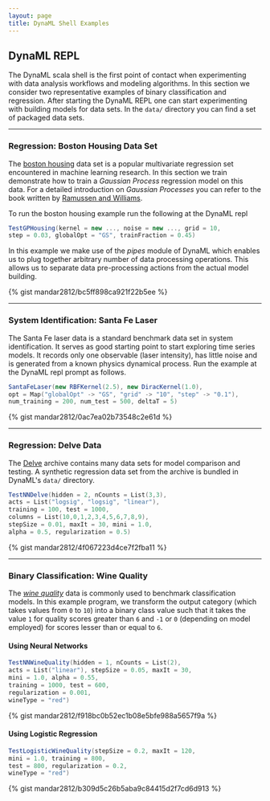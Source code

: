 ```yaml
---
layout: page
title: DynaML Shell Examples
---
```


## DynaML REPL


The DynaML scala shell is the first point of contact when experimenting with data analysis workflows and modeling algorithms. In this section we consider two representative examples of binary classification and regression. After starting the DynaML REPL one can start experimenting with building models for data sets. In the `data/` directory you can find a set of packaged data sets. 

------

### Regression: Boston Housing Data Set

The [boston housing](https://archive.ics.uci.edu/ml/datasets/Housing) data set is a popular multivariate regression set encountered in machine learning research. In this section we train demonstrate how to train a *Gaussian Process* regression model on this data. For a detailed introduction on *Gaussian Processes* you can refer to the book written by [Ramussen and Williams](https://books.google.nl/books/about/Gaussian_Processes_for_Machine_Learning.html?id=vWtwQgAACAAJ&hl=en).

To run the boston housing example run the following at the DynaML repl

```scala
TestGPHousing(kernel = new ..., noise = new ..., grid = 10,
step = 0.03, globalOpt = "GS", trainFraction = 0.45)
```

In this example we make use of the *pipes* module of DynaML which enables us to plug together arbitrary number of data processing operations. This allows us to separate data pre-processing actions from the actual model building.

{% gist mandar2812/bc5ff898ca921f22b5ee %}

------

### System Identification: Santa Fe Laser

The Santa Fe laser data is a standard benchmark data set in system identification. It serves as good starting point to start exploring time series models. It records only one observable (laser intensity), has little noise and is generated from a known physics dynamical process. Run the example at the DynaML repl prompt as follows.

```scala
SantaFeLaser(new RBFKernel(2.5), new DiracKernel(1.0),
opt = Map("globalOpt" -> "GS", "grid" -> "10", "step" -> "0.1"),
num_training = 200, num_test = 500, deltaT = 5)
```

{% gist mandar2812/0ac7ea02b73548c2e61d %}

------

### Regression: Delve Data

The [Delve](http://www.cs.toronto.edu/~delve/data/datasets.html) archive contains many data sets for model comparison and testing. A synthetic regression data set from the archive is bundled in DynaML's `data/` directory.


```scala
TestNNDelve(hidden = 2, nCounts = List(3,3),
acts = List("logsig", "logsig", "linear"),
training = 100, test = 1000,
columns = List(10,0,1,2,3,4,5,6,7,8,9),
stepSize = 0.01, maxIt = 30, mini = 1.0,
alpha = 0.5, regularization = 0.5)
```


{% gist mandar2812/4f067223d4ce7f2fba11 %}

------

### Binary Classification: Wine Quality

The [_wine quality_](https://archive.ics.uci.edu/ml/datasets/Wine+Quality) data is commonly used to benchmark classification models. In this example program, we transform the output category (which takes values from `0` to `10`) into a binary class value such that it takes the value `1` for quality scores greater than `6` and `-1` or `0` (depending on model employed) for scores lesser than or equal to `6`. 


#### Using Neural Networks

```scala
TestNNWineQuality(hidden = 1, nCounts = List(2),
acts = List("linear"), stepSize = 0.05, maxIt = 30,
mini = 1.0, alpha = 0.55,
training = 1000, test = 600,
regularization = 0.001,
wineType = "red")
```

{% gist mandar2812/f918bc0b52ec1b08e5bfe988a5657f9a %}


#### Using Logistic Regression

```scala
TestLogisticWineQuality(stepSize = 0.2, maxIt = 120, 
mini = 1.0, training = 800,
test = 800, regularization = 0.2, 
wineType = "red")
```

{% gist mandar2812/b309d5c26b5aba9c84415d2f7cd6d913 %}
